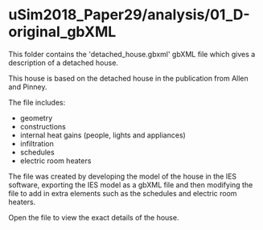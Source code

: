 # uSim2018_Paper29/analysis/01_D-original_gbXML

This folder contains the 'detached_house.gbxml' gbXML file which gives a description of a detached house.

This house is based on the detached house in the publication from Allen and Pinney.

The file includes:
 - geometry
 - constructions
 - internal heat gains (people, lights and appliances)
 - infiltration
 - schedules
 - electric room heaters
 
The file was created by developing the model of the house in the IES software, exporting the IES model as a gbXML file and then modifying the file to add in extra elements such as the schedules and electric room heaters. 
 
Open the file to view the exact details of the house.
